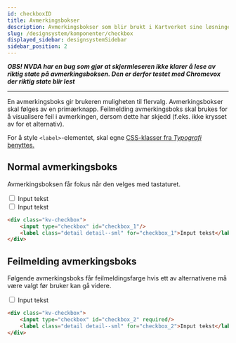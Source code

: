 ```yaml
---
id: checkboxID
title: Avmerkingsbokser
description: Avmerkingsbokser som blir brukt i Kartverket sine løsninger
slug: /designsystem/komponenter/checkbox
displayed_sidebar: designsystemSidebar
sidebar_position: 2
---
```


***OBS! NVDA har en bug som gjør at skjermleseren ikke klarer å lese av riktig state på avmerkingsboksen. Den er derfor
testet med Chromevox der riktig state blir lest***

***

En avmerkingsboks gir brukeren muligheten til flervalg. Avmerkingsbokser skal følges av en primærknapp. Feilmelding
avmerkingsboks skal brukes for å visualisere feil i avmerkingen, dersom dette har skjedd (f.eks. ikke krysset av for et
alternativ).

For å style <code><label\></code>-elementet, skal egne
[CSS-klasser fra _Typografi_ benyttes.](../designTokens/typography.mdx#label)

## Normal avmerkingsboks

Avmerkingsboksen får fokus når den velges med tastaturet.

<div class="component__display">
    <div class="kv-checkbox">
        <input type="checkbox" id="checkbox_1"/>
        <label class="detail detail--sml" for="checkbox_1">Input tekst</label>
    </div>
</div>
<div class="component__display">
    <div class="kv-checkbox">
        <input type="checkbox" id="checkbox_2"/>
        <label class="detail detail--sml" for="checkbox_2">Input tekst</label>
    </div>
</div>

```markdown 
<div class="kv-checkbox">
    <input type="checkbox" id="checkbox_1"/>
    <label class="detail detail--sml" for="checkbox_1">Input tekst</label>
</div>
```

## Feilmelding avmerkingsboks

Følgende avmerkingsboks får feilmeldingsfarge hvis ett av alternativene må være valgt før bruker kan gå videre.

<div class="component__display">
    <div class="kv-checkbox">
        <input type="checkbox" id="checkbox_2" required/>
        <label class="detail detail--sml" for="checkbox_2">Input tekst</label>
    </div>
</div>

```markdown
<div class="kv-checkbox">
    <input type="checkbox" id="checkbox_2" required/>
    <label class="detail detail--sml" for="checkbox_2">Input tekst</label>
</div>
```
